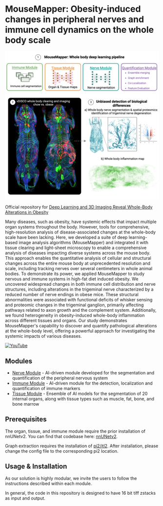 # MouseMapper: Obesity-induced changes in peripheral nerves and immune cell dynamics on the whole body scale

![GA](./HFD_GA%20(2).png)

Official repository for [Deep Learning and 3D Imaging Reveal Whole-Body Alterations in Obesity](https://doi.org/10.1101/2024.08.18.608300)


Many diseases, such as obesity, have systemic effects that impact multiple organ systems throughout the body. However, tools for comprehensive, high-resolution analysis of disease-associated changes at the whole-body scale have been lacking. Here, we developed a suite of deep learning-based image analysis algorithms (MouseMapper) and integrated it with tissue clearing and light-sheet microscopy to enable a comprehensive analysis of diseases impacting diverse systems across the mouse body. This approach enables the quantitative analysis of cellular and structural changes across the entire mouse body at unprecedented resolution and scale, including tracking nerves over several centimeters in whole animal bodies. To demonstrate its power, we applied MouseMapper to study nervous and immune systems in high-fat diet induced obesity. We uncovered widespread changes in both immune cell distribution and nerve structures, including alterations in the trigeminal nerve characterized by a reduced number of nerve endings in obese mice. These structural abnormalities were associated with functional deficits of whisker sensing and proteomic changes in the trigeminal ganglion, primarily affecting pathways related to axon growth and the complement system. Additionally, we found heterogeneity in obesity-induced whole-body inflammation across different tissues and organs. Our study demonstrates MouseMapper's capability to discover and quantify pathological alterations at the whole-body level, offering a powerful approach for investigating the systemic impacts of various diseases.

[![YouTube](http://i.ytimg.com/vi/yjxQJOu3trE/hqdefault.jpg)](https://www.youtube.com/watch?v=yjxQJOu3trE)

## Modules

* [Nerve Module](./nerve_segmentation/) - AI-driven module developed for the segmentation and quantification of the peripheral nervous system
* [Immune Module](./Inflammation_Module/) - AI-driven module for the detection, localization and quantification of immune markers
* [Tissue Module](./Tissue_Module/) - Ensemble of AI models for the segmentation of 20 internal organs, along with tissue types such as muscle, fat, bone, and bone marrow


## Prerequisites 
The organ, tissue, and immune module require the prior installation of nnUNetv2. You can find that codebase here: [nnUNetv2](https://github.com/MIC-DKFZ/nnUNet/tree/master).

Graph extraction requires the installation of [pi2/itl2](https://github.com/arttumiettinen/pi2). After installation, please change the config file to the corresponding pi2 location.

## Usage & Installation

As our solution is highly modular, we invite the users to follow the instructions described within each module. 

In general, the code in this repository is designed to have 16 bit tiff zstacks as input and output.



